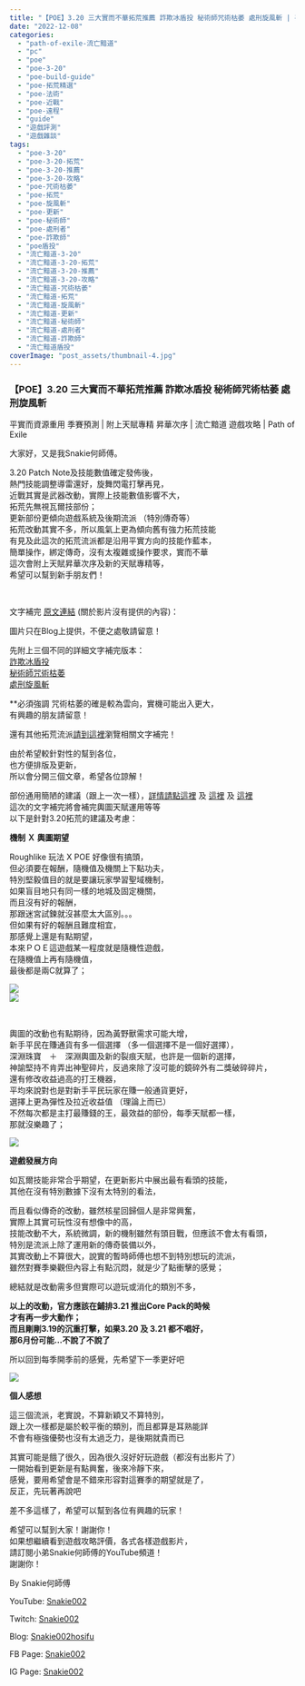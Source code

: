 ```yaml
---
title: "【POE】3.20 三大實而不華拓荒推薦 詐欺冰盾投 秘術師咒術枯萎 處刑旋風斬 | 平實而資源重用 季賽預測 | 附上天賦專精 昇華次序 | 流亡黯道 遊戲攻略 | Path of Exile"
date: "2022-12-08"
categories: 
  - "path-of-exile-流亡黯道"
  - "pc"
  - "poe"
  - "poe-3-20"
  - "poe-build-guide"
  - "poe-拓荒精選"
  - "poe-法術"
  - "poe-近戰"
  - "poe-遠程"
  - "guide"
  - "遊戲評測"
  - "遊戲雜談"
tags: 
  - "poe-3-20"
  - "poe-3-20-拓荒"
  - "poe-3-20-推薦"
  - "poe-3-20-攻略"
  - "poe-咒術枯萎"
  - "poe-拓荒"
  - "poe-旋風斬"
  - "poe-更新"
  - "poe-秘術師"
  - "poe-處刑者"
  - "poe-詐欺師"
  - "poe盾投"
  - "流亡黯道-3-20"
  - "流亡黯道-3-20-拓荒"
  - "流亡黯道-3-20-推薦"
  - "流亡黯道-3-20-攻略"
  - "流亡黯道-咒術枯萎"
  - "流亡黯道-拓荒"
  - "流亡黯道-旋風斬"
  - "流亡黯道-更新"
  - "流亡黯道-秘術師"
  - "流亡黯道-處刑者"
  - "流亡黯道-詐欺師"
  - "流亡黯道盾投"
coverImage: "post_assets/thumbnail-4.jpg"
---
```


### 【POE】3.20 三大實而不華拓荒推薦 詐欺冰盾投 秘術師咒術枯萎 處刑旋風斬  
平實而資源重用 季賽預測 | 附上天賦專精 昇華次序 | 流亡黯道 遊戲攻略 | Path of Exile

  
大家好，又是我Snakie何師傅。  

  
3.20 Patch Note及技能數值確定發佈後，  
熱門技能調整導雷還好，旋舞閃電打擊再見，  
近戰其實是武器改動，實際上技能數值影響不大，  
拓荒先無視瓦爾技部份；  
更新部份更傾向遊戲系統及後期流派 （特別傳奇等）  
拓荒改動其實不多，所以風氣上更為傾向舊有強力拓荒技能  
有見及此這次的拓荒流派都是沿用平實方向的技能作藍本，  
簡單操作，綁定傳奇，沒有太複雜或操作要求，實而不華  
這次會附上天賦昇華次序及新的天賦專精等，  
希望可以幫到新手朋友們！  

  
   

  
文字補完 [原文連結](https://snakie002hosifu.blog/3-20pre/) (關於影片沒有提供的內容)：  

  
圖片只在Blog上提供，不便之處敬請留意！  

  
先附上三個不同的詳細文字補完版本：  
[詐欺冰盾投](https://snakie002hosifu.blog/3-20pre1/)  
[秘術師咒術枯萎](https://snakie002hosifu.blog/3-20pre2/)  
[處刑旋風斬](https://snakie002hosifu.blog/3-20pre3/)  

  
\*\*必須強調 咒術枯萎的確是較為雲向，實機可能出入更大，  
有興趣的朋友請留意！  

  
還有其他拓荒流派[請到這裡](https://snakie002hosifu.blog/category/poe-%e6%8b%93%e8%8d%92%e7%b2%be%e9%81%b8/)瀏覽相關文字補完！  

  
由於希望較針對性的幫到各位，  
也方便排版及更新，  
所以會分開三個文章，希望各位諒解！  

  
部份通用簡陋的建議（跟上一次一樣），[詳情請點這裡](https://snakie002hosifu.blog/3-19pre/) 及 [這裡](https://snakie002hosifu.blog/3-18pre/) 及 [這裡](https://snakie002hosifu.blog/3-17pre/)  
這次的文字補完將會補完輿圖天賦運用等等  
以下是針對3.20拓荒的建議及考慮：  

  
**機制 Ｘ 輿圖期望**  

  
Roughlike 玩法 X POE 好像很有搞頭，  
但必須要在報酬，隨機值及機關上下點功夫，  
特別堅毅值目的就是要讓玩家學習聖域機制，  
如果盲目地只有同一樣的地城及固定機關，  
而且沒有好的報酬，  
那跟迷宮試鍊就沒甚麼太大區別。。。  
但如果有好的報酬且難度相宜，  
那感覺上還是有點期望，  
本來ＰＯＥ這遊戲某一程度就是隨機性遊戲，  
在隨機值上再有隨機值，  
最後都是兩C就算了；  

  
![](post_assets/Path-of-Exile-The-Forbidden-Sanctum-Content-Reveal.mp4_snapshot_04.55.016-1024x576.jpg)  
![](post_assets/Path-of-Exile-The-Forbidden-Sanctum-Content-Reveal.mp4_snapshot_04.50.016-1024x576.jpg)  

  
   

  
輿圖的改動也有點期待，因為黃野獸需求可能大增，  
新手平民在賺通貨有多一個選擇 （多一個選擇不是一個好選擇），  
深淵珠寶　＋　深淵輿圖及新的裂痕天賦，也許是一個新的選擇，  
神諭堅持不肯弄出神聖碎片，反過來除了沒可能的鏡碎外有二獎破碎碎片，  
還有修改收益過高的打王機器，  
平均來說對也是對新手平民玩家在賺一般通貨更好，  
選擇上更為彈性及拉近收益值 （理論上而已）  
不然每次都是主打最賺錢的王，最效益的部份，每季天賦都一樣，  
那就沒樂趣了；  

  
![](post_assets/Path-of-Exile-The-Forbidden-Sanctum-Content-Reveal.mp4_snapshot_17.40.573-1024x576.jpg)  

  
**遊戲發展方向**  

  
如瓦爾技能非常合乎期望，在更新影片中展出最有看頭的技能，  
其他在沒有特別數據下沒有太特別的看法，  

  
而且看似傳奇的改動，雖然核星回歸個人是非常興奮，  
實際上其實可玩性沒有想像中的高，  
技能改動不大，系統微調，新的機制雖然有頭目戰，但應該不會太有看頭，  
特別是流派上除了運用新的傳奇裝備以外，  
其實改動上不算很大，說實的暫時師傅也想不到特別想玩的流派，  
雖然對賽季樂觀但內容上有點沉悶，就是少了點衝擊的感覺；  

  
總結就是改動需多但實際可以遊玩或消化的類別不多，  

  
**以上的改動，官方應該在鋪排3.21 推出Core Pack的時候  
才有再一步大動作；  
而且剛剛3.19的沉重打擊，如果3.20 及 3.21 都不唱好，  
那6月份可能…不說了不說了**  

  
所以回到每季開季前的感覺，先希望下一季更好吧  

  
![](post_assets/Screenshot-2022-12-08-053756-1024x608.png)  

  
**個人感想**  

  
這三個流派，老實說，不算新穎又不算特別，  
跟上次一樣都是屬於較平衡的類別，而且都算是耳熟能詳  
不會有極強優勢也沒有太過乏力，是後期就貴而已  

  
其實可能是餓了很久，因為很久沒好好玩遊戲（都沒有出影片了）  
一開始看到更新是有點興奮，後來冷靜下來，  
感覺，要用希望會是不錯來形容對這賽季的期望就是了，  
反正，先玩著再說吧  

  
差不多這樣了，希望可以幫到各位有興趣的玩家！  

  
希望可以幫到大家！謝謝你！  
如果想繼續看到遊戲攻略評價，各式各樣遊戲影片，  
請訂閱小弟Snakie何師傅的YouTube頻道！  
謝謝你！  

  
By Snakie何師傅  

  
YouTube: [Snakie002](https://www.youtube.com/channel/UCDOMLG_RBSoqVHK3sIYJeLA)  

  
Twitch: [Snakie002](https://www.twitch.tv/snakie002/)  

  
Blog: [Snakie002hosifu](https://snakie002hosifu.blog/)  

  
FB Page: [Snakie002](https://www.facebook.com/Snakie002/)  

  
IG Page: [Snakie002](https://www.instagram.com/snakie002/)
